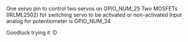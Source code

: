 One servo pin to control two servos on GPIO_NUM_25
Two MOSFETs (IRLML2502) for switching servo to be activated or non-activated
Input analog for potentiometer is GPIO_NUM_34

Goodluck trying it :D

